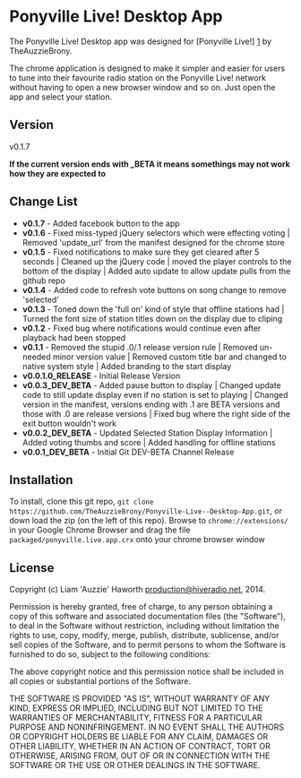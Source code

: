 Ponyville Live! Desktop App
=========

The Ponyville Live! Desktop app was designed for [Ponyville Live!] [1] by TheAuzzieBrony.

The chrome application is designed to make it simpler and easier for users to tune into their favourite radio station on the Ponyville Live! network without having to open a new browser window and so on. Just open the app and select your station.

Version
----

v0.1.7

**If the current version ends with _BETA it means somethings may not work how they are expected to**

Change List
----

* **v0.1.7** - Added facebook button to the app
* **v0.1.6** - Fixed miss-typed jQuery selectors which were effecting voting | Removed 'update_url' from the manifest designed for the chrome store
* **v0.1.5** - Fixed notifications to make sure they get cleared after 5 seconds | Cleaned up the jQuery code | moved the player controls to the bottom of the display | Added auto update to allow update pulls from the github repo
* **v0.1.4** - Added code to refresh vote buttons on song change to remove 'selected'
* **v0.1.3** - Toned down the 'full on' kind of style that offline stations had | Turned the font size of station titles down on the display due to cliping
* **v0.1.2** - Fixed bug where notifications would continue even after playback had been stopped
* **v0.1.1** - Removed the stupid .0/.1 release version rule | Removed un-needed minor version value | Removed custom title bar and changed to native system style | Added branding to the start display
* **v0.0.1.0_RELEASE** - Initial Release Version
* **v0.0.3_DEV_BETA** - Added pause button to display | Changed update code to still update display even if no station is set to playing | Changed version in the manifest, versions ending with .1 are BETA versions and those with .0 are release versions | Fixed bug where the right side of the exit button wouldn't work
* **v0.0.2_DEV_BETA** - Updated Selected Station Display Information | Added voting thumbs and score | Added handling for offline stations 
* **v0.0.1_DEV_BETA** - Initial Git DEV-BETA Channel Release

Installation
--------------
To install, clone this git repo, ```git clone https://github.com/TheAuzzieBrony/Ponyville-Live--Desktop-App.git```, or down load the zip (on the left of this repo). Browse to ```chrome://extensions/``` in your Google Chrome Browser and drag the file ```packaged/ponyville.live.app.crx``` onto your chrome browser window


License
----

Copyright (c) Liam 'Auzzie' Haworth <production@hiveradio.net>, 2014.

Permission is hereby granted, free of charge, to any person obtaining a copy of this software and associated documentation files (the "Software"), to deal in the Software without restriction, including without limitation the rights to use, copy, modify, merge, publish, distribute, sublicense, and/or sell copies of the Software, and to permit persons to whom the Software is furnished to do so, subject to the following conditions:

The above copyright notice and this permission notice shall be included in all copies or substantial portions of the Software.

THE SOFTWARE IS PROVIDED "AS IS", WITHOUT WARRANTY OF ANY KIND, EXPRESS OR IMPLIED, INCLUDING BUT NOT LIMITED TO THE WARRANTIES OF MERCHANTABILITY, FITNESS FOR A PARTICULAR PURPOSE AND NONINFRINGEMENT. IN NO EVENT SHALL THE AUTHORS OR COPYRIGHT HOLDERS BE LIABLE FOR ANY CLAIM, DAMAGES OR OTHER LIABILITY, WHETHER IN AN ACTION OF CONTRACT, TORT OR OTHERWISE, ARISING FROM, OUT OF OR IN CONNECTION WITH THE SOFTWARE OR THE USE OR OTHER DEALINGS IN THE SOFTWARE.

[1]:https://ponyvillelive.com

